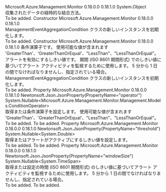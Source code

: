 <Type Name="ManagementEventAggregationCondition" FullName="Microsoft.Azure.Management.Monitor.Management.Models.ManagementEventAggregationCondition">
  <TypeSignature Language="C#" Value="public class ManagementEventAggregationCondition" />
  <TypeSignature Language="ILAsm" Value=".class public auto ansi beforefieldinit ManagementEventAggregationCondition extends System.Object" />
  <TypeSignature Language="DocId" Value="T:Microsoft.Azure.Management.Monitor.Management.Models.ManagementEventAggregationCondition" />
  <TypeSignature Language="VB.NET" Value="Public Class ManagementEventAggregationCondition" />
  <TypeSignature Language="F#" Value="type ManagementEventAggregationCondition = class" />
  <AssemblyInfo>
    <AssemblyName>Microsoft.Azure.Management.Monitor</AssemblyName>
    <AssemblyVersion>0.18.0.0</AssemblyVersion>
    <AssemblyVersion>0.18.1.0</AssemblyVersion>
  </AssemblyInfo>
  <Base>
    <BaseTypeName>System.Object</BaseTypeName>
  </Base>
  <Interfaces />
  <Docs>
    <summary>
            収集されたデータの経時的な結合方法。
            </summary>
    <remarks>To be added.</remarks>
  </Docs>
  <Members>
    <Member MemberName=".ctor">
      <MemberSignature Language="C#" Value="public ManagementEventAggregationCondition ();" />
      <MemberSignature Language="ILAsm" Value=".method public hidebysig specialname rtspecialname instance void .ctor() cil managed" />
      <MemberSignature Language="DocId" Value="M:Microsoft.Azure.Management.Monitor.Management.Models.ManagementEventAggregationCondition.#ctor" />
      <MemberSignature Language="VB.NET" Value="Public Sub New ()" />
      <MemberType>Constructor</MemberType>
      <AssemblyInfo>
        <AssemblyName>Microsoft.Azure.Management.Monitor</AssemblyName>
        <AssemblyVersion>0.18.0.0</AssemblyVersion>
        <AssemblyVersion>0.18.1.0</AssemblyVersion>
      </AssemblyInfo>
      <Parameters />
      <Docs>
        <summary>
            ManagementEventAggregationCondition クラスの新しいインスタンスを初期化します。
            </summary>
        <remarks>To be added.</remarks>
      </Docs>
    </Member>
    <Member MemberName=".ctor">
      <MemberSignature Language="C#" Value="public ManagementEventAggregationCondition (Nullable&lt;Microsoft.Azure.Management.Monitor.Management.Models.ConditionOperator&gt; operatorProperty = null, Nullable&lt;double&gt; threshold = null, Nullable&lt;TimeSpan&gt; windowSize = null);" />
      <MemberSignature Language="ILAsm" Value=".method public hidebysig specialname rtspecialname instance void .ctor(valuetype System.Nullable`1&lt;valuetype Microsoft.Azure.Management.Monitor.Management.Models.ConditionOperator&gt; operatorProperty, valuetype System.Nullable`1&lt;float64&gt; threshold, valuetype System.Nullable`1&lt;valuetype System.TimeSpan&gt; windowSize) cil managed" />
      <MemberSignature Language="DocId" Value="M:Microsoft.Azure.Management.Monitor.Management.Models.ManagementEventAggregationCondition.#ctor(System.Nullable{Microsoft.Azure.Management.Monitor.Management.Models.ConditionOperator},System.Nullable{System.Double},System.Nullable{System.TimeSpan})" />
      <MemberSignature Language="VB.NET" Value="Public Sub New (Optional operatorProperty As Nullable(Of ConditionOperator) = null, Optional threshold As Nullable(Of Double) = null, Optional windowSize As Nullable(Of TimeSpan) = null)" />
      <MemberSignature Language="F#" Value="new Microsoft.Azure.Management.Monitor.Management.Models.ManagementEventAggregationCondition : Nullable&lt;Microsoft.Azure.Management.Monitor.Management.Models.ConditionOperator&gt; * Nullable&lt;double&gt; * Nullable&lt;TimeSpan&gt; -&gt; Microsoft.Azure.Management.Monitor.Management.Models.ManagementEventAggregationCondition" Usage="new Microsoft.Azure.Management.Monitor.Management.Models.ManagementEventAggregationCondition (operatorProperty, threshold, windowSize)" />
      <MemberType>Constructor</MemberType>
      <AssemblyInfo>
        <AssemblyName>Microsoft.Azure.Management.Monitor</AssemblyName>
        <AssemblyVersion>0.18.0.0</AssemblyVersion>
        <AssemblyVersion>0.18.1.0</AssemblyVersion>
      </AssemblyInfo>
      <Parameters>
        <Parameter Name="operatorProperty" Type="System.Nullable&lt;Microsoft.Azure.Management.Monitor.Management.Models.ConditionOperator&gt;" />
        <Parameter Name="threshold" Type="System.Nullable&lt;System.Double&gt;" />
        <Parameter Name="windowSize" Type="System.Nullable&lt;System.TimeSpan&gt;" />
      </Parameters>
      <Docs>
        <param name="operatorProperty">条件演算子です。 使用可能な値が含まれます 'GreaterThan'、'GreaterThanOrEqual'、"LessThan"、"LessThanOrEqual"。</param>
        <param name="threshold">アラートを有効にするしきい値です。</param>
        <param name="windowSize">期間 (ISO 8601 期間形式) でのしきい値に基づいてアラート アクティビティを監視するために使用します。 5 分から 1 日の間でなければなりませんし、指定されている場合。</param>
        <summary>
            ManagementEventAggregationCondition クラスの新しいインスタンスを初期化します。
            </summary>
        <remarks>To be added.</remarks>
      </Docs>
    </Member>
    <Member MemberName="OperatorProperty">
      <MemberSignature Language="C#" Value="public Nullable&lt;Microsoft.Azure.Management.Monitor.Management.Models.ConditionOperator&gt; OperatorProperty { get; set; }" />
      <MemberSignature Language="ILAsm" Value=".property instance valuetype System.Nullable`1&lt;valuetype Microsoft.Azure.Management.Monitor.Management.Models.ConditionOperator&gt; OperatorProperty" />
      <MemberSignature Language="DocId" Value="P:Microsoft.Azure.Management.Monitor.Management.Models.ManagementEventAggregationCondition.OperatorProperty" />
      <MemberSignature Language="VB.NET" Value="Public Property OperatorProperty As Nullable(Of ConditionOperator)" />
      <MemberSignature Language="F#" Value="member this.OperatorProperty : Nullable&lt;Microsoft.Azure.Management.Monitor.Management.Models.ConditionOperator&gt; with get, set" Usage="Microsoft.Azure.Management.Monitor.Management.Models.ManagementEventAggregationCondition.OperatorProperty" />
      <MemberType>Property</MemberType>
      <AssemblyInfo>
        <AssemblyName>Microsoft.Azure.Management.Monitor</AssemblyName>
        <AssemblyVersion>0.18.0.0</AssemblyVersion>
        <AssemblyVersion>0.18.1.0</AssemblyVersion>
      </AssemblyInfo>
      <Attributes>
        <Attribute>
          <AttributeName>Newtonsoft.Json.JsonProperty(PropertyName="operator")</AttributeName>
        </Attribute>
      </Attributes>
      <ReturnValue>
        <ReturnType>System.Nullable&lt;Microsoft.Azure.Management.Monitor.Management.Models.ConditionOperator&gt;</ReturnType>
      </ReturnValue>
      <Docs>
        <summary>
            取得または条件演算子を設定します。 使用可能な値が含まれます 'GreaterThan'、'GreaterThanOrEqual'、"LessThan"、"LessThanOrEqual"。
            </summary>
        <value>To be added.</value>
        <remarks>To be added.</remarks>
      </Docs>
    </Member>
    <Member MemberName="Threshold">
      <MemberSignature Language="C#" Value="public Nullable&lt;double&gt; Threshold { get; set; }" />
      <MemberSignature Language="ILAsm" Value=".property instance valuetype System.Nullable`1&lt;float64&gt; Threshold" />
      <MemberSignature Language="DocId" Value="P:Microsoft.Azure.Management.Monitor.Management.Models.ManagementEventAggregationCondition.Threshold" />
      <MemberSignature Language="VB.NET" Value="Public Property Threshold As Nullable(Of Double)" />
      <MemberSignature Language="F#" Value="member this.Threshold : Nullable&lt;double&gt; with get, set" Usage="Microsoft.Azure.Management.Monitor.Management.Models.ManagementEventAggregationCondition.Threshold" />
      <MemberType>Property</MemberType>
      <AssemblyInfo>
        <AssemblyName>Microsoft.Azure.Management.Monitor</AssemblyName>
        <AssemblyVersion>0.18.0.0</AssemblyVersion>
        <AssemblyVersion>0.18.1.0</AssemblyVersion>
      </AssemblyInfo>
      <Attributes>
        <Attribute>
          <AttributeName>Newtonsoft.Json.JsonProperty(PropertyName="threshold")</AttributeName>
        </Attribute>
      </Attributes>
      <ReturnValue>
        <ReturnType>System.Nullable&lt;System.Double&gt;</ReturnType>
      </ReturnValue>
      <Docs>
        <summary>
            取得またはアラートがアクティブにするしきい値を設定します。
            </summary>
        <value>To be added.</value>
        <remarks>To be added.</remarks>
      </Docs>
    </Member>
    <Member MemberName="WindowSize">
      <MemberSignature Language="C#" Value="public Nullable&lt;TimeSpan&gt; WindowSize { get; set; }" />
      <MemberSignature Language="ILAsm" Value=".property instance valuetype System.Nullable`1&lt;valuetype System.TimeSpan&gt; WindowSize" />
      <MemberSignature Language="DocId" Value="P:Microsoft.Azure.Management.Monitor.Management.Models.ManagementEventAggregationCondition.WindowSize" />
      <MemberSignature Language="VB.NET" Value="Public Property WindowSize As Nullable(Of TimeSpan)" />
      <MemberSignature Language="F#" Value="member this.WindowSize : Nullable&lt;TimeSpan&gt; with get, set" Usage="Microsoft.Azure.Management.Monitor.Management.Models.ManagementEventAggregationCondition.WindowSize" />
      <MemberType>Property</MemberType>
      <AssemblyInfo>
        <AssemblyName>Microsoft.Azure.Management.Monitor</AssemblyName>
        <AssemblyVersion>0.18.0.0</AssemblyVersion>
        <AssemblyVersion>0.18.1.0</AssemblyVersion>
      </AssemblyInfo>
      <Attributes>
        <Attribute>
          <AttributeName>Newtonsoft.Json.JsonProperty(PropertyName="windowSize")</AttributeName>
        </Attribute>
      </Attributes>
      <ReturnValue>
        <ReturnType>System.Nullable&lt;System.TimeSpan&gt;</ReturnType>
      </ReturnValue>
      <Docs>
        <summary>
            取得または設定の時間 (ISO 8601 期間形式) のしきい値に基づいてアラート アクティビティを監視するために使用します。 5 分から 1 日の間でなければなりませんし、指定されている場合。
            </summary>
        <value>To be added.</value>
        <remarks>To be added.</remarks>
      </Docs>
    </Member>
  </Members>
</Type>